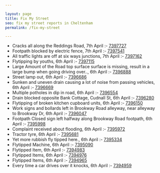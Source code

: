 ```yaml
---

layout: page
title: Fix My Street
seo: fix my street reports in Cheltenham
permalink: /fix-my-street

---
```


<!-- fix_marker starts -->

- Cracks all along the Reddings Road, 7th April :- [7397727](https://www.fixmystreet.com/report/7397727)
- Footpath blocked by electric fence, 7th April :- [7397541](https://www.fixmystreet.com/report/7397541)
- All traffic lights are off at six ways junctions, 7th April :- [7397162](https://www.fixmystreet.com/report/7397162)
- Flytipping by youths, 6th April :- [7397115](https://www.fixmystreet.com/report/7397115)
- Large Amount of the Road top surface surface is missing, result in a large bump when going driving over.., 6th April :- [7396888](https://www.fixmystreet.com/report/7396888)
- Street lamp out, 6th April :- [7396686](https://www.fixmystreet.com/report/7396686)
- Sunken and uneven drain causing a lot of noise from passing vehicles, 6th April :- [7396669](https://www.fixmystreet.com/report/7396669)
- Multiple potholes in dip in road, 6th April :- [7396554](https://www.fixmystreet.com/report/7396554)
- Drain blocked opposite Bank Cottage, Cudnall St, 6th April :- [7396280](https://www.fixmystreet.com/report/7396280)
- Flytipping of broken kitchen cupboard units, 6th April :- [7396150](https://www.fixmystreet.com/report/7396150)
- Work signs and bollards left in Brookway Road alleyway, near alleyway to Brookway Dr, 6th April :- [7396047](https://www.fixmystreet.com/report/7396047)
- Footpath Closed sign left halfway along Brookway Road footpath, 6th April :- [7395998](https://www.fixmystreet.com/report/7395998)
- Complaint received about flooding, 6th April :- [7395972](https://www.fixmystreet.com/report/7395972)
- Tractor tyre, 6th April :- [7395681](https://www.fixmystreet.com/report/7395681)
- Yet more rubbish fly tipped here., 6th April :- [7395334](https://www.fixmystreet.com/report/7395334)
- Flytipped Machine, 6th April :- [7395090](https://www.fixmystreet.com/report/7395090)
- Flytipped Item, 6th April :- [7394983](https://www.fixmystreet.com/report/7394983)
- Flytipped Items, 6th April :- [7394976](https://www.fixmystreet.com/report/7394976)
- Flytipped Items, 6th April :- [7394965](https://www.fixmystreet.com/report/7394965)
- Every time a car drives over it knocks, 6th April :- [7394959](https://www.fixmystreet.com/report/7394959)

<!-- fix_marker ends -->